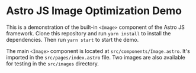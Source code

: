 # Astro JS Image Optimization Demo

This is a demonstration of the built-in `<Image>` component of the Astro JS framework. Clone this repository and run `yarn install` to install the dependencies. Then run `yarn start` to start the demo.

The main `<Image>` component is located at `src/components/Image.astro`. It's imported in the `src/pages/index.astro` file. Two images are also available for testing in the `src/images` directory.
